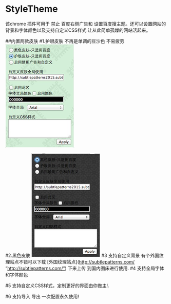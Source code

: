 # StyleTheme

该chrome 插件可用于 禁止 百度右侧广告和 设置百度搜主题。还可以设置网站的背景和字体颜色以及支持自定义CSS样式
让从此简单孤燥的网站活起来。

##内置两款皮肤
#1.护眼皮肤 不再是单调的豆沙色 不易疲劳
![护眼皮肤](https://github.com/windgodvc/StyleTheme/blob/master/green.png?raw=true "标题")

#2.黑色皮肤 
![护眼皮肤](https://github.com/windgodvc/StyleTheme/blob/master/black.png?raw=true "标题")
#3 支持自定义背景 
有个外国纹理站点不错可以下载 [外国纹理站点](http://subtlepatterns.com/ “http://subtlepatterns.com/”)
下来上传 到国内图床进行使用.
#4 支持全局字体和字体颜色

#5 支持自定义CSS样式，定制更好的界面由你做主!.

#6 支持导入 导出 一次配置永久使用!

